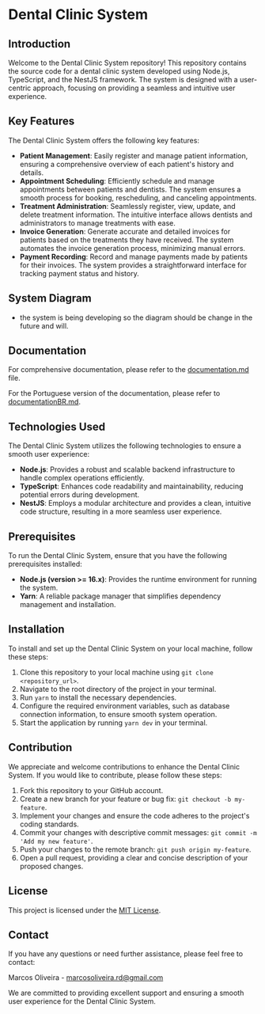 # Dental Clinic System

## Introduction

Welcome to the Dental Clinic System repository! This repository contains the source code for a dental clinic system developed using Node.js, TypeScript, and the NestJS framework. The system is designed with a user-centric approach, focusing on providing a seamless and intuitive user experience.

## Key Features

The Dental Clinic System offers the following key features:

- **Patient Management**: Easily register and manage patient information, ensuring a comprehensive overview of each patient's history and details.
- **Appointment Scheduling**: Efficiently schedule and manage appointments between patients and dentists. The system ensures a smooth process for booking, rescheduling, and canceling appointments.
- **Treatment Administration**: Seamlessly register, view, update, and delete treatment information. The intuitive interface allows dentists and administrators to manage treatments with ease.
- **Invoice Generation**: Generate accurate and detailed invoices for patients based on the treatments they have received. The system automates the invoice generation process, minimizing manual errors.
- **Payment Recording**: Record and manage payments made by patients for their invoices. The system provides a straightforward interface for tracking payment status and history.

## System Diagram
- the system is being developing so the diagram should be change in the future and will.





## Documentation

For comprehensive documentation, please refer to the [documentation.md](documentation.md) file.

For the Portuguese version of the documentation, please refer to [documentationBR.md](documentationBR.md).

## Technologies Used

The Dental Clinic System utilizes the following technologies to ensure a smooth user experience:

- **Node.js**: Provides a robust and scalable backend infrastructure to handle complex operations efficiently.
- **TypeScript**: Enhances code readability and maintainability, reducing potential errors during development.
- **NestJS**: Employs a modular architecture and provides a clean, intuitive code structure, resulting in a more seamless user experience.

## Prerequisites

To run the Dental Clinic System, ensure that you have the following prerequisites installed:

- **Node.js (version >= 16.x)**: Provides the runtime environment for running the system.
- **Yarn**: A reliable package manager that simplifies dependency management and installation.

## Installation

To install and set up the Dental Clinic System on your local machine, follow these steps:

1. Clone this repository to your local machine using `git clone <repository_url>`.
2. Navigate to the root directory of the project in your terminal.
3. Run `yarn` to install the necessary dependencies.
4. Configure the required environment variables, such as database connection information, to ensure smooth system operation.
5. Start the application by running `yarn dev` in your terminal.

## Contribution

We appreciate and welcome contributions to enhance the Dental Clinic System. If you would like to contribute, please follow these steps:

1. Fork this repository to your GitHub account.
2. Create a new branch for your feature or bug fix: `git checkout -b my-feature`.
3. Implement your changes and ensure the code adheres to the project's coding standards.
4. Commit your changes with descriptive commit messages: `git commit -m 'Add my new feature'`.
5. Push your changes to the remote branch: `git push origin my-feature`.
6. Open a pull request, providing a clear and concise description of your proposed changes.

## License

This project is licensed under the [MIT License](LICENSE).

## Contact

If you have any questions or need further assistance, please feel free to contact:

Marcos Oliveira - [marcosoliveira.rd@gmail.com](mailto:marcosoliveira.rd@gmail.com)

We are committed to providing excellent support and ensuring a smooth user experience for the Dental Clinic System.
